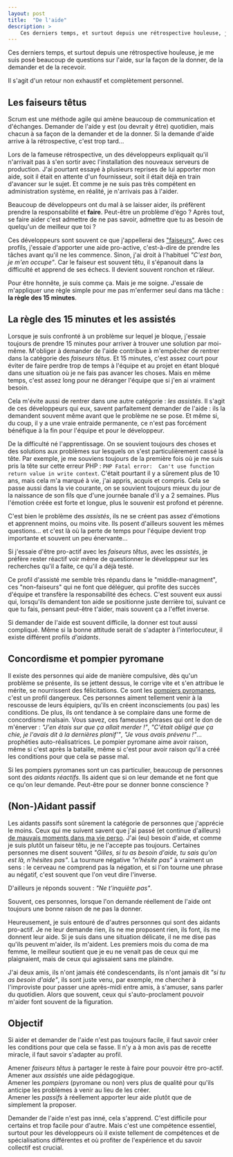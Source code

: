 ```yaml
---
layout: post
title:  "De l'aide"
description: >
    Ces derniers temps, et surtout depuis une rétrospective houleuse, je me suis posé beaucoup de questions sur l'aide, sur la façon de la donner, de la demander et de la recevoir.
---
```


Ces derniers temps, et surtout depuis une rétrospective houleuse, je me suis posé beaucoup de questions sur l'aide, sur la façon de la donner, de la demander et de la recevoir.

Il s'agit d'un retour non exhaustif et complètement personnel.

## Les faiseurs têtus

Scrum est une méthode agile qui amène beaucoup de communication et d'échanges. Demander de l'aide y est (ou devrait y être) quotidien, mais chacun à sa façon de la demander et de la donner. Si la demande d'aide arrive à la rétrospective, c'est trop tard... 

Lors de la fameuse rétrospective, un des développeurs expliquait qu'il n'arrivait pas à s'en sortir avec l'installation des nouveaux serveurs de production. J'ai pourtant essayé à plusieurs reprises de lui apporter mon aide, soit il était en attente d'un fournisseur, soit il était déjà en train d'avancer sur le sujet. Et comme je ne suis pas très compétent en administration système, en réalité, je n'arrivais pas à l'aider.

Beaucoup de développeurs ont du mal à se laisser aider, ils préfèrent prendre la responsabilité et **faire**. Peut-être un problème d'égo ? Après tout, se faire aider c'est admettre de ne pas savoir, admettre que tu as besoin de quelqu'un de meilleur que toi ? 

Ces développeurs sont souvent ce que j'appellerai des ["faiseurs"](http://www.methylbro.fr/aventure/faire-cest-bon-mangez-en/). Avec ces profils, j'essaie d'apporter une aide pro-active, c'est-à-dire de prendre les tâches avant qu'il ne les commence. Sinon, j'ai droit à l'habituel *"C'est bon, je m'en occupe"*. Car le faiseur est souvent têtu, il s'épanouit dans la difficulté et apprend de ses échecs. Il devient souvent ronchon et râleur.

Pour être honnête, je suis comme ça. Mais je me soigne. J'essaie de m'appliquer une règle simple pour me pas m'enfermer seul dans ma tâche : **la règle des 15 minutes**.

## La règle des 15 minutes et les assistés

Lorsque je suis confronté à un problème sur lequel je bloque, j'essaie toujours de prendre 15 minutes pour arriver à trouver une solution par moi-même. M'obliger à demander de l'aide contribue à m'empêcher de rentrer dans la catégorie des *faiseurs têtus*. Et 15 minutes, c'est assez court pour éviter de faire perdre trop de temps à l'équipe et au projet en étant bloqué dans une situation où je ne fais pas avancer les choses. Mais en même temps, c'est assez long pour ne déranger l'équipe que si j'en ai vraiment besoin.

Cela m'évite aussi de rentrer dans une autre catégorie : *les assistés*. Il s'agit de ces développeurs qui eux, savent parfaitement demander de l'aide : ils la demandent souvent même avant que le problème ne se pose. Et même si, du coup, il y a une vraie entraide permanente, ce n'est pas forcément bénéfique à la fin pour l'équipe et pour le développeur. 

De la difficulté né l'apprentissage. On se souvient toujours des choses et des solutions aux problèmes sur lesquels on s'est particulièrement cassé la tête. Par exemple, je me souviens toujours de la première fois où je me suis pris la tête sur cette erreur PHP : `PHP Fatal error:  Can't use function return value in write context`. C'était pourtant il y a sûrement plus de 10 ans, mais cela m'a marqué à vie, j'ai appris, acquis et compris. Cela se passe aussi dans la vie courante, on se souvient toujours mieux du jour de la naissance de son fils que d'une journée banale d'il y a 2 semaines. Plus l'émotion créée est forte et longue, plus le souvenir est profond et pérenne.

C'est bien le problème des *assistés*, ils ne se créent pas assez d'émotions et apprennent moins, ou moins vite. Ils posent d'ailleurs souvent les mêmes questions... et c'est là où la perte de temps pour l'équipe devient trop importante et souvent un peu énervante...

Si j'essaie d'être pro-actif avec les *faiseurs têtus*, avec les *assistés*, je préfère rester réactif voir même de questionner le développeur sur les recherches qu'il a faite, ce qu'il a déjà testé.

Ce profil d'assisté me semble très répandu dans le "middle-managment", ces "non-faiseurs" qui ne font que déléguer, qui profite des succès d'équipe et transfère la responsabilité des échecs. C'est souvent eux aussi qui, lorsqu'ils demandent ton aide se positionne juste derrière toi, suivant ce que tu fais, pensant peut-être t'aider, mais souvent ça a l'effet inverse. 

Si demander de l'aide est souvent difficile, la donner est tout aussi compliqué. Même si la bonne attitude serait de s'adapter à l'interlocuteur, il existe différent profils *d'aidants*. 

## Concordisme et pompier pyromane

Il existe des personnes qui aide de manière compulsive, dès qu'un problème se présente, ils se jettent dessus, le corrige vite et s'en attribue le mérite, se nourrissent des félicitations. Ce sont les [pompiers pyromanes](http://www.geek-directeur-technique.com/2016/08/27/les-pompiers-pyromanes), c'est un profil dangereux. Ces personnes aiment tellement venir à la rescousse de leurs équipiers, qu'ils en créent inconsciements (ou pas) les conditions. De plus, ils ont tendance à se complaire dans une forme de concordisme malsain. Vous savez, ces fameuses phrases qui ont le don de m'énerver : *"J'en étais sur que ça allait merder !"*, *"C'était obligé que ça chie, je l'avais dit à la dernières planif'"*, *"Je vous avais prévenu !"*... prophéties auto-réalisatrices. Le pompier pyromane aime avoir raison, même si c'est après la bataille, même si c'est pour avoir raison qu'il a créé les conditions pour que cela se passe mal.

Si les pompiers pyromanes sont un cas particulier, beaucoup de personnes sont des *aidants réactifs*. Ils aident que si on leur demande et ne font que ce qu'on leur demande. Peut-être pour se donner bonne conscience ?

## (Non-)Aidant passif 

Les aidants passifs sont sûrement la catégorie de personnes que j'apprécie le moins. Ceux qui me suivent savent que j'ai passé (et continue d'ailleurs) [de mauvais moments dans ma vie perso](/2016/07/20/j-ai-code-la-nuit-de-noel.html). J'ai (eu) besoin d'aide, et comme je suis plutôt un faiseur têtu, je ne l'accepte pas toujours. Certaines personnes me disent souvent *"Gilles, si tu as besoin d'aide, tu sais qu'on est là, n'hésites pas"*. La tournure négative *"n'hésite pas"* à vraiment un sens : le cerveau ne comprend pas la négation, et si l'on tourne une phrase au négatif, c'est souvent que l'on veut dire l'inverse. 

D'ailleurs je réponds souvent : *"Ne t'inquiète pas"*. 

Souvent, ces personnes, lorsque l'on demande réellement de l'aide ont toujours une bonne raison de ne pas la donner.

Heureusement, je suis entouré de d'autres personnes qui sont des aidants pro-actif. Je ne leur demande rien, ils ne me proposent rien, ils font, ils me donnent leur aide. Si je suis dans une situation délicate, il ne me dise pas qu'ils peuvent m'aider, ils m'aident. Les premiers mois du coma de ma femme, le meilleur soutient que je eu ne venait pas de ceux qui me plaignaient, mais de ceux qui agissaient sans me plaindre.

J'ai deux amis, ils n'ont jamais été condescendants, ils n'ont jamais dit *"si tu as besoin d'aide"*, ils sont juste venu, par exemple, me chercher à l'improviste pour passer une après-midi entre amis, à s'amuser, sans parler du quotidien. Alors que souvent, ceux qui s'auto-proclament pouvoir m'aider font souvent de la figuration.

## Objectif

Si aider et demander de l'aide n'est pas toujours facile, il faut savoir créer les conditions pour que cela se fasse. Il n'y a à mon avis pas de recette miracle, il faut savoir s'adapter au profil.

Amener *faiseurs têtus* à partager le reste à faire pour pouvoir être pro-actif.  
Amener aux *assistés* une aide pédagogique.  
Amener les *pompiers* (pyromane ou non) vers plus de qualité pour qu'ils anticipe les problèmes à venir au lieu de les créer.  
Amener les *passifs* à réellement apporter leur aide plutôt que de simplement la proposer.

Demander de l'aide n'est pas inné, cela s'apprend. C'est difficile pour certains et trop facile pour d'autre. Mais c'est une compétence essentiel, surtout pour les développeurs où il existe tellement de compétences et de spécialisations différentes et où profiter de l'expérience et du savoir collectif est crucial.
